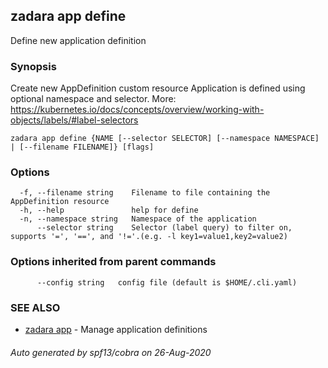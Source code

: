 ## zadara app define

Define new application definition

### Synopsis

Create new AppDefinition custom resource
Application is defined using optional namespace and selector.
More: https://kubernetes.io/docs/concepts/overview/working-with-objects/labels/#label-selectors

```
zadara app define {NAME [--selector SELECTOR] [--namespace NAMESPACE] | [--filename FILENAME]} [flags]
```

### Options

```
  -f, --filename string    Filename to file containing the AppDefinition resource
  -h, --help               help for define
  -n, --namespace string   Namespace of the application
      --selector string    Selector (label query) to filter on, supports '=', '==', and '!='.(e.g. -l key1=value1,key2=value2)
```

### Options inherited from parent commands

```
      --config string   config file (default is $HOME/.cli.yaml)
```

### SEE ALSO

* [zadara app](zadara_app.md)	 - Manage application definitions

###### Auto generated by spf13/cobra on 26-Aug-2020
